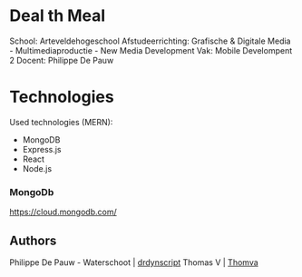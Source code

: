 # Deal th Meal

School: Arteveldehogeschool
Afstudeerrichting: Grafische & Digitale Media - Multimediaproductie - New Media Development
Vak: Mobile Develompent 2
Docent: Philippe De Pauw

# Technologies

Used technologies (MERN):
- MongoDB
- Express.js
- React
- Node.js

### MongoDb

https://cloud.mongodb.com/


## Authors

Philippe De Pauw - Waterschoot | [drdynscript](https://github.com/drdynscript)
Thomas V | [Thomva](https://github.com/thomva)
